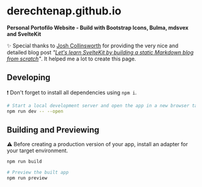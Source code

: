 # derechtenap.github.io

**Personal Portofilo Website - Build with Bootstrap Icons, Bulma, mdsvex and SvelteKit**

:sparkles: Special thanks to [Josh Collinsworth](https://joshcollinsworth.com/) for providing the very nice and detailed blog post _"[Let's learn SvelteKit by building a static Markdown blog from scratch](https://joshcollinsworth.com/blog/build-static-sveltekit-markdown-blog)"_. It helped me a lot to create this page.

## Developing

:heavy_exclamation_mark: Don't forget to install all dependencies using `npm i`.

```bash
# Start a local development server and open the app in a new browser tab
npm run dev -- --open
```

## Building and Previewing

:warning: Before creating a production version of your app, install an adapter for your target environment.

```bash
npm run build

# Preview the built app
npm run preview
```
